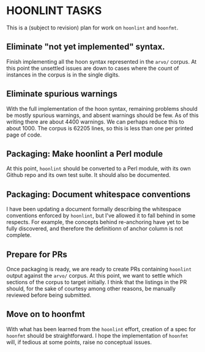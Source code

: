 # HOONLINT TASKS

This is a (subject to revision) plan for work on `hoonlint` and
`hoonfmt`.

## Eliminate "not yet implemented" syntax.

Finish implementing all the hoon syntax represented in
the `arvo/` corpus.
At this point the unsettled issues are 
down to cases where the count of instances in the corpus is
in the single digits.

## Eliminate spurious warnings

With the full implementation of the hoon syntax,
remaining problems should be mostly spurious warnings,
and absent warnings should be few.
As of this writing there are about 4400 warnings.
We can perhaps reduce this to about 1000.
The corpus is 62205 lines, so this is
less than one per printed page of code.

## Packaging: Make hoonlint a Perl module

At this point, `hoonlint` should be converted to
a Perl module,
with its own Github repo
and its own test suite.
It should also be documented.

## Packaging: Document whitespace conventions

I have been updating a document formally describing
the whitespace conventions enforced by `hoonlint`,
but I've allowed it to fall behind in some respects.
For example, the concepts behind re-anchoring have
yet to be fully discovered,
and therefore the definitionn of anchor column
is not complete.

## Prepare for PRs

Once packaging is ready,
we are ready to create PRs containing `hoonlint`
output
against the `arvo/`
corpus.
At this point, we want to settle which sections
of the corpus to target initially.
I think that the listings in the PR should,
for the sake of courtesy
among other reasons,
be manually reviewed before being submitted.

## Move on to hoonfmt

With what has been learned from the `hoonlint` effort,
creation of a spec for `hoonfmt` should be straightforward.
I hope the implementation of `hoonfmt` will,
if tedious at some points,
raise no conceptual issues.
